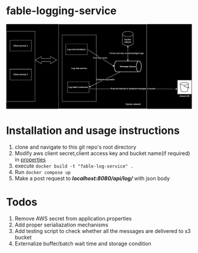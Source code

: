 # fable-logging-service
![architecture-diagram](https://raw.githubusercontent.com/0xdeadhead/fable-logging-service/refs/heads/main/fable-logging.drawio.svg)

# Installation and usage instructions

1. clone and navigate to this git repo's root directory
2. Modify aws client secret,client access key and bucket name(if required) in [properties](https://github.com/0xdeadhead/fable-logging-service/blob/main/src/main/resources/application.properties)
3. execute `docker build -t "fable-log-service" .`
4. Run `docker compose up`
5. Make a post request to ***localhost:8080/api/log/*** with json body


# Todos
1. Remove AWS secret from application.properties
2. Add proper serialiazation mechanisms
3. Add testing script to check whether all the messages are delivered to s3 bucket
4. Externalize buffer/batch wait time and storage condition
